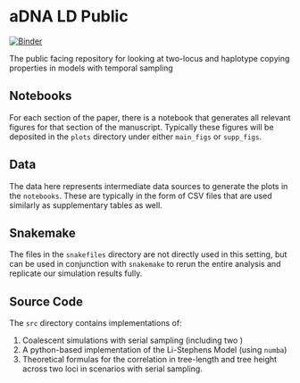 # aDNA LD Public

[![Binder](https://mybinder.org/badge_logo.svg)](https://mybinder.org/v2/gh/aabiddanda/aDNA_LD_public/master)

The public facing repository for looking at two-locus and haplotype copying properties in models with temporal sampling

## Notebooks

For each section of the paper, there is a notebook that generates all relevant figures for that section of the manuscript. Typically these figures will be deposited in the `plots` directory under either `main_figs` or `supp_figs`.

## Data

The data here represents intermediate data sources to generate the plots in the `notebooks`. These are typically in the form of CSV files that are used similarly as supplementary tables as well.

## Snakemake

The files in the `snakefiles` directory are not directly used in this setting, but can be used in conjunction with `snakemake` to rerun the entire analysis and replicate our simulation results fully.



## Source Code

The `src` directory contains implementations of:

 1. Coalescent simulations with serial sampling (including two )
 2. A python-based implementation of the Li-Stephens Model (using `numba`)
 3. Theoretical formulas for the correlation in tree-length and tree height across two loci in scenarios with serial sampling.
